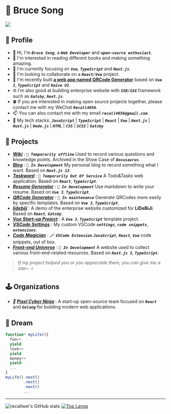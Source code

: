 # 🦁 Bruce Song

![](https://komarev.com/ghpvc/?username=recallwei&label=PROFILE+VIEWS)

## 🍗 Profile

- 👋 Hi, I'm _**`Bruce Song`**_, a _**`Web Developer`**_ and _**`open-source enthusiast`**_.
- 📖 I'm interested in reading different books and making something amazing.
- 🌱 I'm currently focusing on _**`Vue`**_, _**`TypeScript`**_ and _**`Next.js`**_.
- 💞️ I'm looking to collaborate on a _**`React/Vue`**_ project.
- 🚀 I'm recently built **[a web app named QRCode Generator](https://qrcode.bruceworld.top)** based on _**`Vue 3`**_, _**`TypeScript`**_ and _**`Naive UI`**_.
- 🌐 I'm also good at building enterprise website with _**`SSR/SSG`**_ framework such as _**`Gatsby`**_, _**`Next.js`**_.
- 🍀 If you are interested in making open source projects together, please contact me with my WeChat _**`Recall4056`**_.
- 📫 You can also contact me with my email _**`recall4056@gmail.com`**_.
- 💪 My tech stacks: _**`JavaScript`**_ | _**`TypeScript`**_ | _**`React`**_ | _**`Vue`**_ | _**`Next.js`**_ | _**`Nuxt.js`**_ | _**`Node.js`**_ | _**`HTML`**_ | _**`CSS`**_ | _**`SCSS`**_ | _**`Gatsby`**_

## 🦄 Projects

- _**[Wiki](https://wiki.bruceworld.top)**_ : _**`🚧 Temporarily offline`**_ Used to record various questions and knowledge points. Archived in the Show Case of _**`Docusaurus`**_.
- _**[Blog](https://bruceworld.top)**_ : _**`🚧 In Development`**_ My personal blog to record something what I want. Based on _**`Next.js 13`**_.
- _**[Taskward](https://taskward.bruceworld.top)**_ : _**`🚧 Temporarily Out Of Service`**_ A Todo&Tasks web application. Based on _**`React`**_, _**`TypeScript`**_.
- _**[Resume Generator](https://resume.bruceworld.top)**_ : _**`🚧 In Development`**_ Use markdown to write your resume. Based on _**`Vue 3`**_, _**`TypeScript`**_.
- _**[QRCode Generator](https://qrcode.bruceworld.top)**_ : _**`🚀 In maintenance`**_ Generate QRCodes more easily by specific templates. Based on _**`Vue 3`**_, _**`TypeScript`**_.
- _**[lidebiji](https://lidebiji-demo.bruceworld.top/media)**_ : A demo of the enterprise website customized for **LiDeBiJi**. Based on _**`React`**_, _**`Gatsby`**_.
- _**[Vue Start-up Project](https://github.com/recallwei/vue-startup-project)**_ : A _**`Vue 3`**_, _**`TypeScript`**_ template project.
- _**[VSCode Settings](https://github.com/recallwei/vscode-settings)**_ : My custom VSCode _**`settings`**_, _**`code snippets`**_, _**`extensions`**_.
- _**[Code Magician](https://github.com/recallwei/code-magician)**_ : _**`🪄 VSCode Extension`**_ _**`JavaScript`**_, _**`React`**_, _**`Vue`**_ code snippets, out of box.
- _**[Front-end Universe](https://front-end-universe.vercel.app)**_ : _**`🚧 In Development`**_ A website used to collect various front-end-related resources. Based on _**`Nuxt.js 3`**_, _**`TypeScript`**_.

> _If my project helped you or you appreciate them, you can give me a star~ ⭐_

## 🕹️ Organizations

- _**🥷 [Pixel Cyber Ninja](https://github.com/pixel-cyber-ninja)**_ : A start-up open-source team focused on _**`React`**_ and _**`Golang`**_ for building modern web applications.

## 💫 Dream

```typescript
function* myLife(){
  fun++
  yield
  love++
  yield
  money++
  yield
  ...
}
myLife().next()
        .next()
        .next()
        ...
```

---

![recallwei's GitHub stats](https://github-readme-stats.vercel.app/api?username=recallwei&count_private=true&theme=react)
[![Top Langs](https://github-readme-stats.vercel.app/api/top-langs/?username=recallwei&layout=compact&theme=react)](https://github.com/recallwei)
